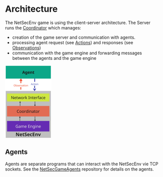 # Architecture

The NetSecEnv game is using the client-server architecture. The Server runs the [Coordinator](/docs/Coordinator.md) which manages:
 - creation of the game server and communication with agents.
 - processing agent request (see [Actions](/docs/Components.md)) and responses (see [Observations](/docs/Components.md))
 - communication with the game engine and forwarding messages between the agents and the game engine

<img src="/docs/figures/architecture_diagram.jpg" alt="Architecture overview" width="30%"/>

 ## Agents
 Agents are separate programs that can interact with the NetSecEnv vie TCP sockets. See the [NetSecGameAgents](/NetSecGameAgents) repository for details on the agents.

